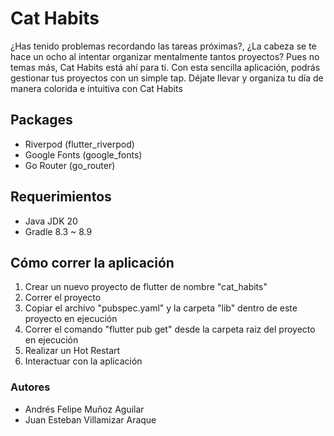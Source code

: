 # Cat Habits
¿Has tenido problemas recordando las tareas próximas?, ¿La cabeza se te hace un ocho al intentar organizar mentalmente tantos proyectos? Pues no temas más, Cat Habits está ahí para ti. Con esta sencilla aplicación, podrás gestionar tus proyectos con un simple tap. Déjate llevar y organiza tu día de manera colorida e intuitiva con Cat Habits

## Packages
- Riverpod (flutter_riverpod)
- Google Fonts (google_fonts)
- Go Router (go_router)

## Requerimientos
- Java JDK 20
- Gradle 8.3 ~ 8.9

## Cómo correr la aplicación
1. Crear un nuevo proyecto de flutter de nombre "cat_habits"
2. Correr el proyecto
3. Copiar el archivo "pubspec.yaml" y la carpeta "lib" dentro de este proyecto en ejecución
4. Correr el comando "flutter pub get" desde la carpeta raiz del proyecto en ejecución
5. Realizar un Hot Restart 
6. Interactuar con la aplicación


### Autores
- Andrés Felipe Muñoz Aguilar
- Juan Esteban Villamizar Araque